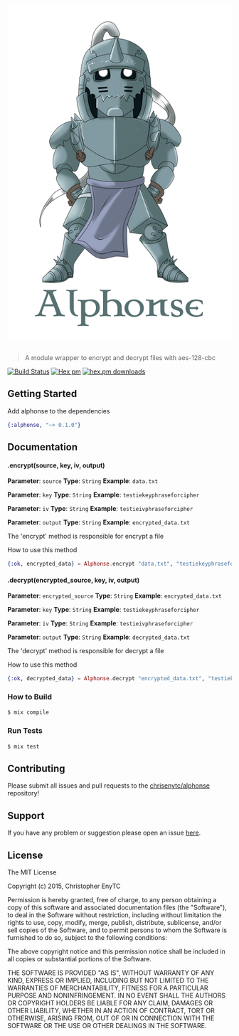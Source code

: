 # ![Alphonse](https://raw.githubusercontent.com/chrisenytc/alphonse/master/logo.png)

> A module wrapper to encrypt and decrypt files with aes-128-cbc

[![Build Status](https://travis-ci.org/chrisenytc/alphonse.svg?branch=master)](https://travis-ci.org/chrisenytc/alphonse) [![Hex pm](http://img.shields.io/hexpm/v/alphonse.svg?style=flat)](https://hex.pm/packages/alphonse) [![hex.pm downloads](https://img.shields.io/hexpm/dt/alphonse.svg?style=flat)](https://hex.pm/packages/alphonse)

## Getting Started

Add alphonse to the dependencies

```elixir
{:alphonse, "~> 0.1.0"}
```

## Documentation

#### .encrypt(source, key, iv, output)

**Parameter**: `source`
**Type**: `String`
**Example**: `data.txt`

**Parameter**: `key`
**Type**: `String`
**Example**: `testiekeyphraseforcipher`

**Parameter**: `iv`
**Type**: `String`
**Example**: `testieivphraseforcipher`

**Parameter**: `output`
**Type**: `String`
**Example**: `encrypted_data.txt`

The 'encrypt' method is responsible for encrypt a file

How to use this method

```elixir
{:ok, encrypted_data} = Alphonse.encrypt "data.txt", "testiekeyphraseforcipher", "testieivphraseforcipher", "encrypted_data.txt"
```

#### .decrypt(encrypted_source, key, iv, output)

**Parameter**: `encrypted_source`
**Type**: `String`
**Example**: `encrypted_data.txt`

**Parameter**: `key`
**Type**: `String`
**Example**: `testiekeyphraseforcipher`

**Parameter**: `iv`
**Type**: `String`
**Example**: `testieivphraseforcipher`

**Parameter**: `output`
**Type**: `String`
**Example**: `decrypted_data.txt`

The 'decrypt' method is responsible for decrypt a file

How to use this method

```elixir
{:ok, decrypted_data} = Alphonse.decrypt "encrypted_data.txt", "testiekeyphraseforcipher", "testieivphraseforcipher", "decrypted_data.txt"
```

### How to Build

```bash
$ mix compile
```

### Run Tests

```bash
$ mix test
```

## Contributing

Please submit all issues and pull requests to the [chrisenytc/alphonse](https://github.com/chrisenytc/alphonse) repository!

## Support
If you have any problem or suggestion please open an issue [here](https://github.com/chrisenytc/alphonse/issues).

## License 

The MIT License

Copyright (c) 2015, Christopher EnyTC

Permission is hereby granted, free of charge, to any person
obtaining a copy of this software and associated documentation
files (the "Software"), to deal in the Software without
restriction, including without limitation the rights to use,
copy, modify, merge, publish, distribute, sublicense, and/or sell
copies of the Software, and to permit persons to whom the
Software is furnished to do so, subject to the following
conditions:

The above copyright notice and this permission notice shall be
included in all copies or substantial portions of the Software.

THE SOFTWARE IS PROVIDED "AS IS", WITHOUT WARRANTY OF ANY KIND,
EXPRESS OR IMPLIED, INCLUDING BUT NOT LIMITED TO THE WARRANTIES
OF MERCHANTABILITY, FITNESS FOR A PARTICULAR PURPOSE AND
NONINFRINGEMENT. IN NO EVENT SHALL THE AUTHORS OR COPYRIGHT
HOLDERS BE LIABLE FOR ANY CLAIM, DAMAGES OR OTHER LIABILITY,
WHETHER IN AN ACTION OF CONTRACT, TORT OR OTHERWISE, ARISING
FROM, OUT OF OR IN CONNECTION WITH THE SOFTWARE OR THE USE OR
OTHER DEALINGS IN THE SOFTWARE.

